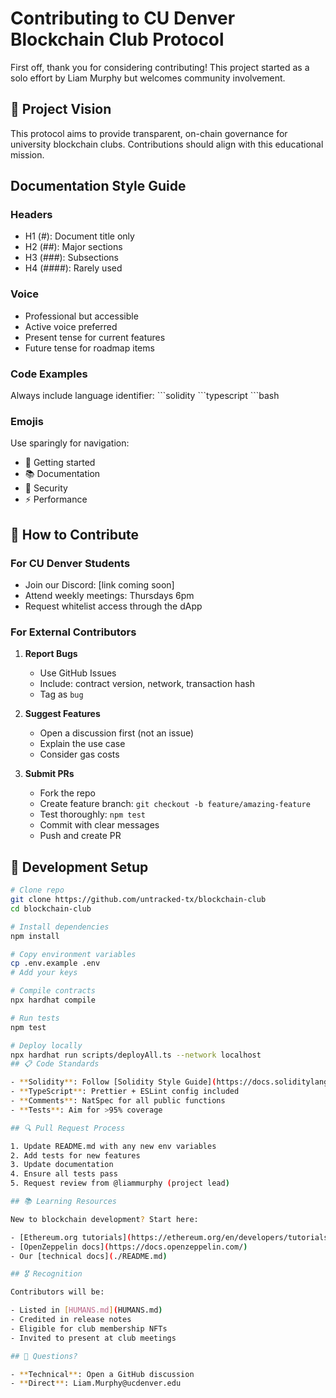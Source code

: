 # Contributing to CU Denver Blockchain Club Protocol

First off, thank you for considering contributing! This project started as a solo effort by Liam Murphy but welcomes community involvement.

## 🎯 Project Vision

This protocol aims to provide transparent, on-chain governance for university blockchain clubs. Contributions should align with this educational mission.

## Documentation Style Guide

### Headers
- H1 (#): Document title only
- H2 (##): Major sections
- H3 (###): Subsections
- H4 (####): Rarely used

### Voice
- Professional but accessible
- Active voice preferred
- Present tense for current features
- Future tense for roadmap items

### Code Examples
Always include language identifier:
\```solidity
\```typescript
\```bash

### Emojis
Use sparingly for navigation:
- 🚀 Getting started
- 📚 Documentation
- 🔐 Security
- ⚡ Performance


## 🤝 How to Contribute

### For CU Denver Students
- Join our Discord: [link coming soon]
- Attend weekly meetings: Thursdays 6pm
- Request whitelist access through the dApp

### For External Contributors

1. **Report Bugs**
   - Use GitHub Issues
   - Include: contract version, network, transaction hash
   - Tag as `bug`

2. **Suggest Features**
   - Open a discussion first (not an issue)
   - Explain the use case
   - Consider gas costs

3. **Submit PRs**
   - Fork the repo
   - Create feature branch: `git checkout -b feature/amazing-feature`
   - Test thoroughly: `npm test`
   - Commit with clear messages
   - Push and create PR

## 🧪 Development Setup

```bash
# Clone repo
git clone https://github.com/untracked-tx/blockchain-club
cd blockchain-club

# Install dependencies
npm install

# Copy environment variables
cp .env.example .env
# Add your keys

# Compile contracts
npx hardhat compile

# Run tests
npm test

# Deploy locally
npx hardhat run scripts/deployAll.ts --network localhost
## 📋 Code Standards

- **Solidity**: Follow [Solidity Style Guide](https://docs.soliditylang.org/en/latest/style-guide.html)
- **TypeScript**: Prettier + ESLint config included
- **Comments**: NatSpec for all public functions
- **Tests**: Aim for >95% coverage

## 🔍 Pull Request Process

1. Update README.md with any new env variables
2. Add tests for new features
3. Update documentation
4. Ensure all tests pass
5. Request review from @liammurphy (project lead)

## 📚 Learning Resources

New to blockchain development? Start here:

- [Ethereum.org tutorials](https://ethereum.org/en/developers/tutorials/)
- [OpenZeppelin docs](https://docs.openzeppelin.com/)
- Our [technical docs](./README.md)

## 🎖️ Recognition

Contributors will be:

- Listed in [HUMANS.md](HUMANS.md)
- Credited in release notes
- Eligible for club membership NFTs
- Invited to present at club meetings

## 💬 Questions?

- **Technical**: Open a GitHub discussion
- **Direct**: Liam.Murphy@ucdenver.edu



